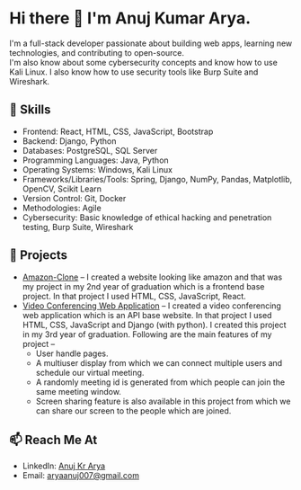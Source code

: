 # Hi there 👋 I'm Anuj Kumar Arya.

I'm a full-stack developer passionate about building web apps, learning new technologies, and contributing to open-source.  
I'm also know about some cybersecurity concepts and know how to use Kali Linux. I also know how to use security tools like Burp Suite and Wireshark.

## 🔧 Skills
- Frontend: React, HTML, CSS, JavaScript, Bootstrap
- Backend: Django, Python
- Databases: PostgreSQL, SQL Server
- Programming Languages: Java, Python 
- Operating Systems: Windows, Kali Linux                   
- Frameworks/Libraries/Tools: Spring, Django, NumPy, Pandas, Matplotlib, OpenCV, Scikit Learn 
- Version Control: Git, Docker  
- Methodologies: Agile   
- Cybersecurity: Basic knowledge of ethical hacking and penetration testing, Burp Suite, Wireshark   
     
 
## 🚀 Projects
- [Amazon-Clone](https://github.com/AryaAnuj2004/Amazon-Clone) – I created a website looking like amazon and that was my project in my 2nd year of graduation which is a frontend base project. In that project I used HTML, CSS, JavaScript, React.  
- [Video Conferencing Web Application](https://github.com/AryaAnuj2004/Video-Conference) – I created a video conferencing web application which is an API base website. In that project I used 
HTML, CSS, JavaScript and Django (with python). I created this project in my 3rd year of graduation. 
Following are the main features of my project – 
  - User handle pages. 
  - A multiuser display from which we can connect multiple users and schedule our virtual meeting. 
  - A randomly meeting id is generated from which people can join the same meeting window. 
  - Screen sharing feature is also available in this project from which we can share our screen to the 
    people which are joined.


## 📫 Reach Me At
- LinkedIn: [Anuj Kr Arya](www.linkedin.com/in/anujkrarya)
- Email: [aryaanuj007@gmail.com](mailto:aryaanuj007@gmail.com)

